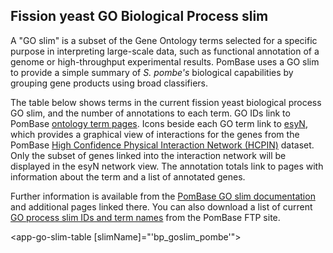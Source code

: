 ## Fission yeast GO Biological Process slim

A "GO slim" is a subset of the Gene Ontology terms selected for a
specific purpose in interpreting large-scale data, such as functional
annotation of a genome or high-throughput experimental
results. PomBase uses a GO slim to provide a simple summary of
*S. pombe's* biological capabilities by grouping gene products using
broad classifiers.

The table below shows terms in the current fission yeast biological
process GO slim, and the number of annotations to each term. GO IDs
link to PomBase [ontology term pages](/documentation/ontology-term-page).
Icons beside each GO term link to [esyN](http://www.esyn.org/), which
provides a graphical view of interactions for the genes from the
PomBase [High Confidence Physical Interaction Network (HCPIN)](documentation/high-confidence-physical-interaction-network)
dataset. Only the subset of genes linked into the interaction network
will be displayed in the esyN network view. The annotation totals link
to pages with information about the term and a list of annotated
genes.

Further information is available from the [PomBase GO slim
documentation](documentation/pombase-go-slim-documentation) and
additional pages linked there. You can also download a list of current
[GO process slim IDs and term
names](ftp://ftp.pombase.org/nightly_update/misc/bp_goslim_pombe_ids_and_names.tsv)
from the PomBase FTP site.

<!-- [esyN documentation](http://www.esyn.org/tutorial.html) -->

<!--
Note that both proteins and RNAs can be annotated to GO terms, and the
tables on this page include annotated RNAs. For some GO terms, notably
'cytoplasmic translation', RNAs make up a significant proportion of
the total annotated genes.
-->

<app-go-slim-table [slimName]="'bp_goslim_pombe'"></app-go-slim-table>

